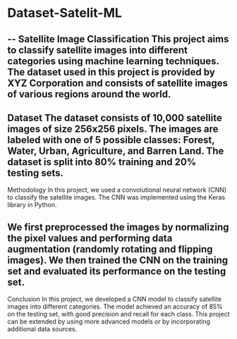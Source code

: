 # Dataset-Satelit-ML
--
Satellite Image Classification
This project aims to classify satellite images into different categories using machine learning techniques. The dataset used in this project is provided by XYZ Corporation and consists of satellite images of various regions around the world.
--
Dataset
The dataset consists of 10,000 satellite images of size 256x256 pixels. The images are labeled with one of 5 possible classes: Forest, Water, Urban, Agriculture, and Barren Land. The dataset is split into 80% training and 20% testing sets.
--
Methodology
In this project, we used a convolutional neural network (CNN) to classify the satellite images. The CNN was implemented using the Keras library in Python.

We first preprocessed the images by normalizing the pixel values and performing data augmentation (randomly rotating and flipping images). We then trained the CNN on the training set and evaluated its performance on the testing set.
--
Conclusion
In this project, we developed a CNN model to classify satellite images into different categories. The model achieved an accuracy of 85% on the testing set, with good precision and recall for each class. This project can be extended by using more advanced models or by incorporating additional data sources.
